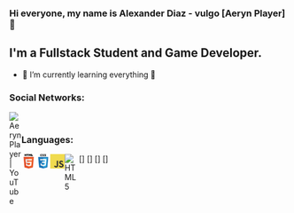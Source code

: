 ### Hi everyone, my name is Alexander Diaz - vulgo [Aeryn Player] 👋



## I'm a Fullstack Student and Game Developer.

- 🌱 I’m currently learning everything 🤣

### Social Networks:

[<img align="left" alt="AerynPlayer | YouTube" width="22px" src="https://cdn.jsdelivr.net/npm/simple-icons@v3/icons/youtube.svg" />][youtube]

<br />

### Languages:

[<img align="left" alt="HTML5" width="26px" src="https://raw.githubusercontent.com/github/explore/80688e429a7d4ef2fca1e82350fe8e3517d3494d/topics/html/html.png" />]
[<img align="left" alt="CSS3" width="26px" src="https://raw.githubusercontent.com/github/explore/80688e429a7d4ef2fca1e82350fe8e3517d3494d/topics/css/css.png" />]
[<img align="left" alt="JavaScript" width="26px" src="https://raw.githubusercontent.com/github/explore/80688e429a7d4ef2fca1e82350fe8e3517d3494d/topics/javascript/javascript.png" />]
[<img align="left" alt="HTML5" width="26px" src="https://raw.githubusercontent.com/github/explore/80688e429a7d4ef2fca1e82350fe8e3517d3494d/topics/html/cs.png" />]


[youtube]: https://www.youtube.com/channel/UCt9g4fsWxdhhPe-FDvBEudA

